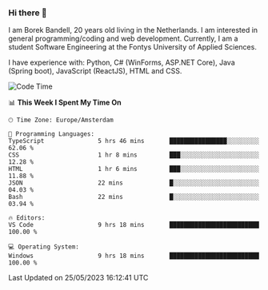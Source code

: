 ### Hi there 👋

I am Borek Bandell, 20 years old living in the Netherlands. I am interested in general programming/coding and web development. Currently, I am a student Software Engineering at the Fontys University of Applied Sciences.

I have experience with: Python, C# (WinForms, ASP.NET Core), Java (Spring boot), JavaScript (ReactJS), HTML and CSS.

<!--START_SECTION:waka-->
![Code Time](http://img.shields.io/badge/Code%20Time-593%20hrs%2030%20mins-blue)

📊 **This Week I Spent My Time On** 

```text
🕑︎ Time Zone: Europe/Amsterdam

💬 Programming Languages: 
TypeScript               5 hrs 46 mins       ████████████████░░░░░░░░░   62.06 % 
CSS                      1 hr 8 mins         ███░░░░░░░░░░░░░░░░░░░░░░   12.28 % 
HTML                     1 hr 6 mins         ███░░░░░░░░░░░░░░░░░░░░░░   11.88 % 
JSON                     22 mins             █░░░░░░░░░░░░░░░░░░░░░░░░   04.03 % 
Bash                     22 mins             █░░░░░░░░░░░░░░░░░░░░░░░░   03.94 % 

🔥 Editors: 
VS Code                  9 hrs 18 mins       █████████████████████████   100.00 % 

💻 Operating System: 
Windows                  9 hrs 18 mins       █████████████████████████   100.00 % 
```


 Last Updated on 25/05/2023 16:12:41 UTC
<!--END_SECTION:waka-->

<!--**tcBorek2002/tcBorek2002** is a ✨ _special_ ✨ repository because its `README.md` (this file) appears on your GitHub profile.

Here are some ideas to get you started:

- 🔭 I’m currently working on ...
- 🌱 I’m currently learning ...
- 👯 I’m looking to collaborate on ...
- 🤔 I’m looking for help with ...
- 💬 Ask me about ...
- 📫 How to reach me: ...
- 😄 Pronouns: ...
- ⚡ Fun fact: ...
-->
